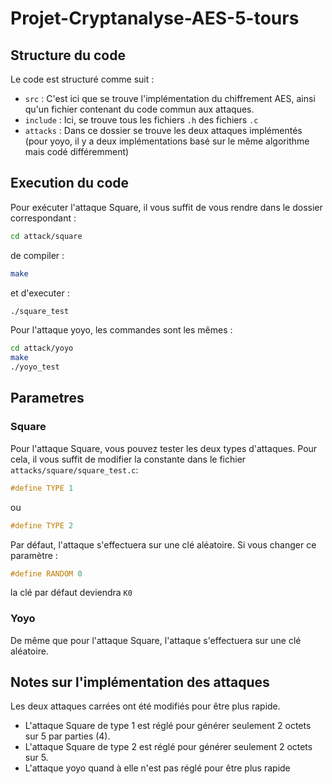# Projet-Cryptanalyse-AES-5-tours

## Structure du code

Le code est structuré comme suit :
* `src` : C'est ici que se trouve l'implémentation du chiffrement AES, ainsi qu'un fichier contenant du code commun aux attaques.
* `include` : Ici, se trouve tous les fichiers `.h` des fichiers `.c`
* `attacks` : Dans ce dossier se trouve les deux attaques implémentés (pour yoyo, il y a deux implémentations basé sur le même algorithme mais codé différemment)

## Execution du code

Pour exécuter l'attaque Square, il vous suffit de vous rendre dans le dossier correspondant :

```bash
cd attack/square
```

de compiler :

```bash
make
```

et d'executer :

```bash
./square_test
```



Pour l'attaque yoyo, les commandes sont les mêmes :

```bash
cd attack/yoyo
make
./yoyo_test
```

## Parametres

### Square

Pour l'attaque Square, vous pouvez tester les deux types d'attaques. Pour cela, il vous suffit de modifier la constante dans le fichier `attacks/square/square_test.c`:

```c
#define TYPE 1
```

ou

```c
#define TYPE 2
```

Par défaut, l'attaque s'effectuera sur une clé aléatoire. Si vous changer ce paramètre :

```c
#define RANDOM 0
```

la clé par défaut deviendra `K0`

### Yoyo

De même que pour l'attaque Square, l'attaque s'effectuera sur une clé aléatoire.

## Notes sur l'implémentation des attaques

Les deux attaques carrées ont été modifiés pour être plus rapide.

* L'attaque Square de type 1 est réglé pour générer seulement 2 octets sur 5 par parties (4).
* L'attaque Square de type 2 est réglé pour générer seulement 2 octets sur 5.
* L'attaque yoyo quand à elle n'est pas réglé pour être plus rapide
